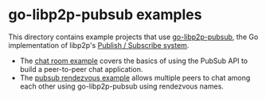 # go-libp2p-pubsub examples

This directory contains example projects that use [go-libp2p-pubsub](https://github.com/MultiverseChronicles/go-libp2p-pubsub),
the Go implementation of libp2p's [Publish / Subscribe system](https://docs.libp2p.io/concepts/publish-subscribe).

- The [chat room example](./chat) covers the basics of using the PubSub API to build a peer-to-peer chat application.
- The [pubsub rendezvous example](./basic-chat-with-rendezvous) allows multiple peers to chat among each other using go-libp2p-pubsub using rendezvous names.
